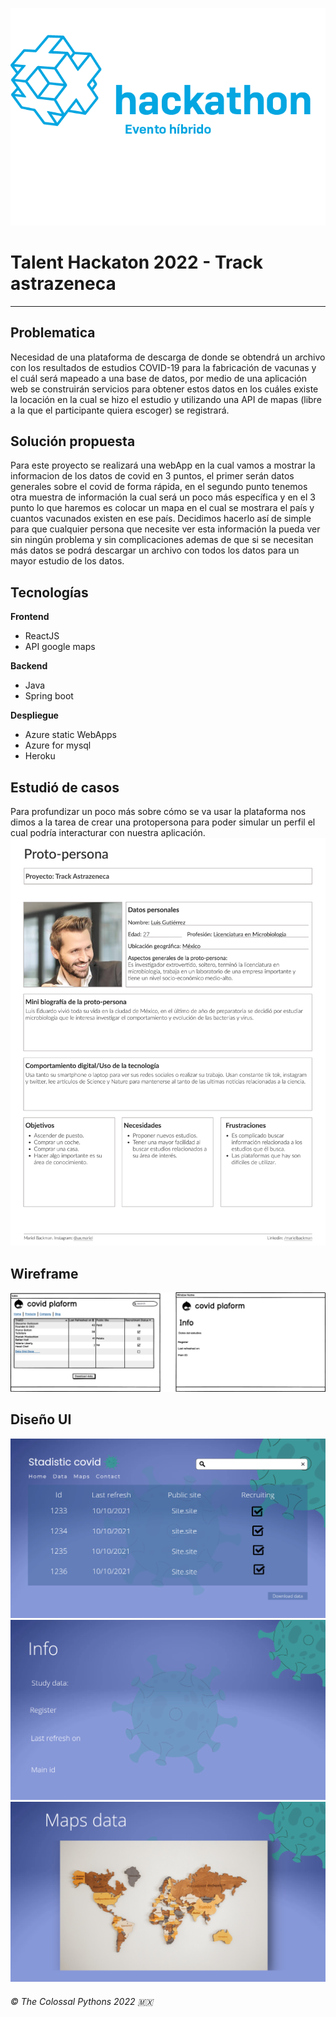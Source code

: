 ![Talent Hackaton 2022 banner](https://raw.githubusercontent.com/JosafatJimenezB/assets-paginas/main/th-logo-alt-c-l-700.png) 
# Talent Hackaton 2022 - Track astrazeneca
____

## Problematica 

Necesidad de una plataforma de descarga de donde se obtendrá un archivo con los resultados de estudios COVID-19 para la fabricación de vacunas y el cuál será mapeado a una base de datos, por medio de una aplicación web se construirán servicios para obtener estos datos en los cuáles existe la locación en la cual se hizo el estudio y utilizando una API de mapas (libre a la que el participante quiera escoger) se registrará.

## Solución propuesta

Para este proyecto se realizará una webApp en la cual vamos a mostrar la informacion de los datos de covid en 3 puntos, el primer serán datos generales sobre el covid de forma rápida, en el segundo punto tenemos otra muestra de información la cual será un poco más específica y en el 3 punto lo que haremos es colocar un mapa en el cual se mostrara el país y cuantos vacunados existen en ese país. 
Decidimos hacerlo así de simple para que cualquier persona que necesite ver esta información la pueda ver sin ningún problema y sin complicaciones ademas de que si se necesitan más datos se podrá descargar un archivo con todos los datos para un mayor estudio de los datos. 


## Tecnologías 

**Frontend**
- ReactJS
- API google maps

**Backend**
- Java
- Spring boot

**Despliegue**
- Azure static WebApps
- Azure for mysql
- Heroku


## Estudió de casos
Para profundizar un poco más sobre cómo se va usar la plataforma nos dimos a la tarea de crear una protopersona para poder simular un perfil el cual podría interacturar con nuestra aplicación. 
![protopersona](Plantilla_proto-persona_Community_2_1_of_1.png) 


## Wireframe
![wireframe-1](New%20Wireframe%201.png)


## Diseño UI
![UI](20220720_224656_0000.png) 
![UI](20220720_224656_0001.png)
![UI](20220720_224656_0002.png)


###### © The Colossal Pythons 2022 :mexico:
